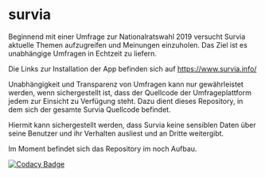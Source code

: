 # survia

Beginnend mit einer Umfrage zur Nationalratswahl 2019 versucht Survia aktuelle Themen aufzugreifen und Meinungen einzuholen. Das Ziel ist es unabhängige Umfragen in Echtzeit zu liefern.

Die Links zur Installation der App befinden sich auf https://www.survia.info/

Unabhängigkeit und Transparenz von Umfragen kann nur gewährleistet werden, wenn sichergestellt ist, dass der Quellcode der Umfrageplattform jedem zur Einsicht zu Verfügung steht. Dazu dient dieses Repository, in dem sich der gesamte Survia Quellcode befindet.

Hiermit kann sichergestellt werden, dass Survia keine sensiblen Daten über seine Benutzer und ihr Verhalten ausliest und an Dritte weitergibt.

Im Moment befindet sich das Repository im noch Aufbau.

[![Codacy Badge](https://api.codacy.com/project/badge/Grade/3e0e9ea3741f49f6ad0c17a8ecd949ee)](https://app.codacy.com/manual/rx451g/survia?utm_source=github.com&utm_medium=referral&utm_content=martinvidec/survia&utm_campaign=Badge_Grade_Settings)

